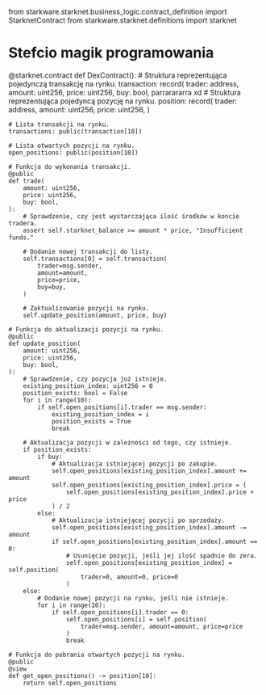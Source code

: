 from starkware.starknet.business_logic.contract_definition import StarknetContract
from starkware.starknet.definitions import starknet

# Stefcio magik programowania

@starknet.contract
def DexContract():
    # Struktura reprezentująca pojedynczą transakcję na rynku.
    transaction: record(
        trader: address,
        amount: uint256,
        price: uint256,
        buy: bool,
      parrarararra
xd
    # Struktura reprezentująca pojedyncą pozycję na rynku.
    position: record(
        trader: address,
        amount: uint256,
        price: uint256,
    )

    # Lista transakcji na rynku.
    transactions: public(transaction[10])

    # Lista otwartych pozycji na rynku.
    open_positions: public(position[10])

    # Funkcja do wykonania transakcji.
    @public
    def trade(
        amount: uint256,
        price: uint256,
        buy: bool,
    ):
        # Sprawdzenie, czy jest wystarczająca ilość środków w koncie tradera.
        assert self.starknet_balance >= amount * price, "Insufficient funds."

        # Dodanie nowej transakcji do listy.
        self.transactions[0] = self.transaction(
            trader=msg.sender,
            amount=amount,
            price=price,
            buy=buy,
        )

        # Zaktualizowanie pozycji na rynku.
        self.update_position(amount, price, buy)

    # Funkcja do aktualizacji pozycji na rynku.
    @public
    def update_position(
        amount: uint256,
        price: uint256,
        buy: bool,
    ):
        # Sprawdzenie, czy pozycja już istnieje.
        existing_position_index: uint256 = 0
        position_exists: bool = False
        for i in range(10):
            if self.open_positions[i].trader == msg.sender:
                existing_position_index = i
                position_exists = True
                break

        # Aktualizacja pozycji w zależności od tego, czy istnieje.
        if position_exists:
            if buy:
                # Aktualizacja istniejącej pozycji po zakupie.
                self.open_positions[existing_position_index].amount += amount
                self.open_positions[existing_position_index].price = (
                    self.open_positions[existing_position_index].price + price
                ) / 2
            else:
                # Aktualizacja istniejącej pozycji po sprzedaży.
                self.open_positions[existing_position_index].amount -= amount
                if self.open_positions[existing_position_index].amount == 0:
                    # Usunięcie pozycji, jeśli jej ilość spadnie do zera.
                    self.open_positions[existing_position_index] = self.position(
                        trader=0, amount=0, price=0
                    )
        else:
            # Dodanie nowej pozycji na rynku, jeśli nie istnieje.
            for i in range(10):
                if self.open_positions[i].trader == 0:
                    self.open_positions[i] = self.position(
                        trader=msg.sender, amount=amount, price=price
                    )
                    break

    # Funkcja do pobrania otwartych pozycji na rynku.
    @public
    @view
    def get_open_positions() -> position[10]:
        return self.open_positions
